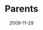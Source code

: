 ---
layout: message
category: message
series: "Typecast"
title: "Parents"
date: 2009-11-29
audio-description: "Brian Tome discusses the stages of parenting along the progression from nurse to friend."
audio: "http://s3.amazonaws.com/crossroadsaudiomessages/Typecast3.mp3"
audio-title: "Parents"
audio-duration: "30&#58;12"
video-description: "Brian Tome discusses the stages of parenting along the progression from nurse to friend."
video-title: "Parents"
video: "https://s3.amazonaws.com/crossroadsvideomessages/Typecast3.mp4"
video-poster: "https://www.crossroads.net/uploadedfiles/Typecast3-still.jpg"
program-description: ""
program: "http://www.crossroads.net/players/media/hq/11_28-29_09Program.pdf"
program-title: "Parents (Program)"
notes-description: " "
notes: "http://www.crossroads.net/players/media/hq/SN_11_28-29_09.pdf "
notes-title: "Parents (Study)"
---